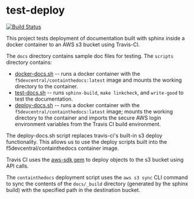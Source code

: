 # test-deploy

[![Build Status](https://travis-ci.org/jputrino/test-deploy.svg?branch=master)](https://travis-ci.org/jputrino/test-deploy)

This project tests deployment of documentation built with sphinx inside a docker container to an AWS s3 bucket using Travis-CI. 

The `docs` directory contains sample doc files for testing.
The `scripts` directory contains:
 
- [docker-docs.sh](/scripts/docker-docs.sh) -- runs a docker container with the `f5devcentral/containthedocs:latest` image and mounts the working directory to the container. 
- [test-docs.sh](/scripts/test-docs.sh) -- runs `sphinx-build`, `make linkcheck`, and `write-good` to test the documentation.
- [deploy-docs.sh](/scripts/deploy-docs.sh) -- runs a docker container with the `f5devcentral/containthedocs:latest` image; mounts the working directory to the container and imports the secure AWS login environment variables from the Travis CI build environment.

The deploy-docs.sh script replaces travis-ci's built-in s3 deploy functionality. 
This allows us to use the deploy scripts built into the f5devcentral/containthedocs container image.
 
Travis CI uses the [aws-sdk gem](https://github.com/aws/aws-sdk-ruby) to deploy objects to the s3 bucket using API calls. 

The `containthedocs` deployment script uses the `aws s3 sync` CLI command to sync the contents of the `docs/_build` directory (generated by the sphinx build) with the specified path in the destination bucket.  
 